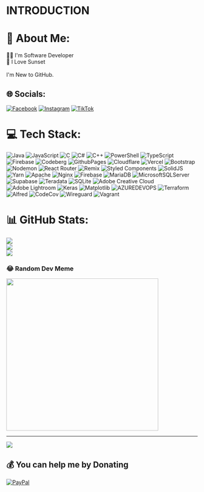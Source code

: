 # INTRODUCTION

# 💫 About Me:
👨‍💻 I'm Software Developer<br>🌄 I Love Sunset<br><br>I'm New to GitHub.


## 🌐 Socials:
[![Facebook](https://img.shields.io/badge/Facebook-%231877F2.svg?logo=Facebook&logoColor=white)](https://facebook.com/domzkeeofficial) [![Instagram](https://img.shields.io/badge/Instagram-%23E4405F.svg?logo=Instagram&logoColor=white)](https://instagram.com/domzkeeofficial) [![TikTok](https://img.shields.io/badge/TikTok-%23000000.svg?logo=TikTok&logoColor=white)](https://tiktok.com/@domzkee2) 

# 💻 Tech Stack:
![Java](https://img.shields.io/badge/java-%23ED8B00.svg?style=flat-square&logo=openjdk&logoColor=white) ![JavaScript](https://img.shields.io/badge/javascript-%23323330.svg?style=flat-square&logo=javascript&logoColor=%23F7DF1E) ![C](https://img.shields.io/badge/c-%2300599C.svg?style=flat-square&logo=c&logoColor=white) ![C#](https://img.shields.io/badge/c%23-%23239120.svg?style=flat-square&logo=csharp&logoColor=white) ![C++](https://img.shields.io/badge/c++-%2300599C.svg?style=flat-square&logo=c%2B%2B&logoColor=white) ![PowerShell](https://img.shields.io/badge/PowerShell-%235391FE.svg?style=flat-square&logo=powershell&logoColor=white) ![TypeScript](https://img.shields.io/badge/typescript-%23007ACC.svg?style=flat-square&logo=typescript&logoColor=white) ![Firebase](https://img.shields.io/badge/firebase-%23039BE5.svg?style=flat-square&logo=firebase) ![Codeberg](https://img.shields.io/badge/Codeberg-2185D0?style=flat-square&logo=Codeberg&logoColor=white) ![GithubPages](https://img.shields.io/badge/github%20pages-121013?style=flat-square&logo=github&logoColor=white) ![Cloudflare](https://img.shields.io/badge/Cloudflare-F38020?style=flat-square&logo=Cloudflare&logoColor=white) ![Vercel](https://img.shields.io/badge/vercel-%23000000.svg?style=flat-square&logo=vercel&logoColor=white) ![Bootstrap](https://img.shields.io/badge/bootstrap-%238511FA.svg?style=flat-square&logo=bootstrap&logoColor=white) ![Nodemon](https://img.shields.io/badge/NODEMON-%23323330.svg?style=flat-square&logo=nodemon&logoColor=%BBDEAD) ![React Router](https://img.shields.io/badge/React_Router-CA4245?style=flat-square&logo=react-router&logoColor=white) ![Remix](https://img.shields.io/badge/remix-%23000.svg?style=flat-square&logo=remix&logoColor=white) ![Styled Components](https://img.shields.io/badge/styled--components-DB7093?style=flat-square&logo=styled-components&logoColor=white) ![SolidJS](https://img.shields.io/badge/SolidJS-2c4f7c?style=flat-square&logo=solid&logoColor=c8c9cb) ![Yarn](https://img.shields.io/badge/yarn-%232C8EBB.svg?style=flat-square&logo=yarn&logoColor=white) ![Apache](https://img.shields.io/badge/apache-%23D42029.svg?style=flat-square&logo=apache&logoColor=white) ![Nginx](https://img.shields.io/badge/nginx-%23009639.svg?style=flat-square&logo=nginx&logoColor=white) ![Firebase](https://img.shields.io/badge/Firebase-039BE5?style=flat-square&logo=Firebase&logoColor=white) ![MariaDB](https://img.shields.io/badge/MariaDB-003545?style=flat-square&logo=mariadb&logoColor=white) ![MicrosoftSQLServer](https://img.shields.io/badge/Microsoft%20SQL%20Server-CC2927?style=flat-square&logo=microsoft%20sql%20server&logoColor=white) ![Supabase](https://img.shields.io/badge/Supabase-3ECF8E?style=flat-square&logo=supabase&logoColor=white) ![Teradata](https://img.shields.io/badge/Teradata-F37440?style=flat-square&logo=teradata&logoColor=white) ![SQLite](https://img.shields.io/badge/sqlite-%2307405e.svg?style=flat-square&logo=sqlite&logoColor=white) ![Adobe Creative Cloud](https://img.shields.io/badge/Adobe%20Creative%20Cloud-DA1F26.svg?style=flat-square&logo=Adobe%20Creative%20Cloud&logoColor=white) ![Adobe Lightroom](https://img.shields.io/badge/Adobe%20Lightroom-31A8FF.svg?style=flat-square&logo=Adobe%20Lightroom&logoColor=white) ![Keras](https://img.shields.io/badge/Keras-%23D00000.svg?style=flat-square&logo=Keras&logoColor=white) ![Matplotlib](https://img.shields.io/badge/Matplotlib-%23ffffff.svg?style=flat-square&logo=Matplotlib&logoColor=black) ![AZUREDEVOPS](https://img.shields.io/badge/azuredevops-0078D7.svg?style=flat-square&logo=azuredevops&logoColor=white&color=%230078D7) ![Terraform](https://img.shields.io/badge/terraform-%235835CC.svg?style=flat-square&logo=terraform&logoColor=white) ![Alfred](https://img.shields.io/badge/alfred-%235C1F87.svg?style=flat-square&logo=alfred) ![CodeCov](https://img.shields.io/badge/codecov-%23ff0077.svg?style=flat-square&logo=codecov&logoColor=white) ![Wireguard](https://img.shields.io/badge/wireguard-%2388171A.svg?style=flat-square&logo=wireguard&logoColor=white) ![Vagrant](https://img.shields.io/badge/vagrant-%231563FF.svg?style=flat-square&logo=vagrant&logoColor=white)
# 📊 GitHub Stats:
![](https://github-readme-stats.vercel.app/api?username=Domzkee&theme=omni&hide_border=false&include_all_commits=false&count_private=false)<br/>
![](https://github-readme-streak-stats.herokuapp.com/?user=Domzkee&theme=omni&hide_border=false)<br/>
![](https://github-readme-stats.vercel.app/api/top-langs/?username=Domzkee&theme=omni&hide_border=false&include_all_commits=false&count_private=false&layout=compact)

### 😂 Random Dev Meme
<img src='https://randommeme-five.vercel.app/' style="height: 400px;"/>

---
[![](https://visitcount.itsvg.in/api?id=Domzkee&icon=5&color=0)](https://visitcount.itsvg.in)

  ## 💰 You can help me by Donating
  [![PayPal](https://img.shields.io/badge/PayPal-00457C?style=for-the-badge&logo=paypal&logoColor=white)](https://paypal.me/Domzkee) 


  
